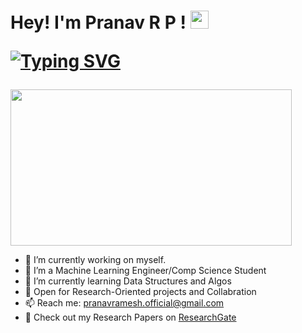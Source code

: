 <!--![68747470733a2f2f726973686176616e616e642e6769746875622e696f2f7374617469632f696d616765732f6772656574696e67732e676966](https://user-images.githubusercontent.com/100747886/215262111-8a90642e-e934-4da4-b1a9-7f8b1ede4e75.gif)-->

<!--## Hey <img src="https://github.com/TheDudeThatCode/TheDudeThatCode/blob/master/Assets/Hi.gif" width="29px">, I'm Pranav!-->
<h1 align="left"> Hey! I'm Pranav R P ! <img src="https://github.com/TheDudeThatCode/TheDudeThatCode/blob/master/Assets/Hi.gif" width="29px">


[![Typing SVG](https://readme-typing-svg.herokuapp.com?font=Fira+Code&pause=1000&left=true&width=435&lines=A+CS+Graduate)](https://git.io/typing-svg)
</h1>
<!--[![Linkedin](https://i.sstatic.net/gVE0j.png)](https://www.linkedin.com/in/pranav-ramesh2004) &nbsp;-->


<img src="https://user-images.githubusercontent.com/100747886/215262111-8a90642e-e934-4da4-b1a9-7f8b1ede4e75.gif" width="450" height="250">

<!--[[![Pranav's GitHub stats](https://github-readme-stats.vercel.app/api?username=pranav-on-github)](https://github.com/pranav-on-github/github-readme-stats)]-->


- 🔭 I’m currently working on myself.
- 👀 I’m a Machine Learning Engineer/Comp Science Student
- 🌱 I’m currently learning Data Structures and Algos
- 💞️ Open for Research-Oriented projects and Collabration                       
- 📫 Reach me: pranavramesh.official@gmail.com
- 🧠 Check out my Research Papers on [ResearchGate](https://www.researchgate.net/profile/Pranav-R-P)



<!---
pranav-on-github/pranav-on-github is a ✨ special ✨ repository because its `README.md` (this file) appears on your GitHub profile.
You can click the Preview link to take a look at your changes.
--->
